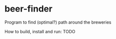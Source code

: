 # beer-finder
Program to find (optimal?) path around the breweries

How to build, install and run: 
TODO

